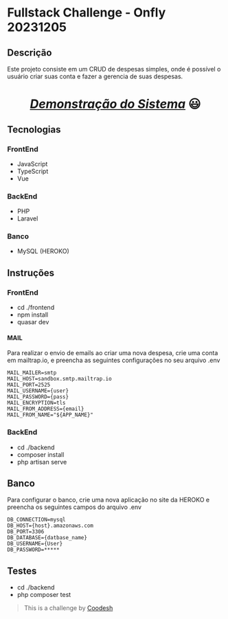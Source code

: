 # Fullstack Challenge - Onfly 20231205

## Descrição

Este projeto consiste em um CRUD de despesas simples, onde é possível o usuário criar suas conta e fazer a gerencia de suas despesas.

<div>
  <h1 align="center"><a href="https://www.loom.com/share/bd54f914db0540f68531eb79c8691b7a?sid=07591e8b-8cf1-4c12-8846-4693767e9f22"><i>Demonstração do Sistema</i></a> 😃️</h1>
</div>

## Tecnologias

### FrontEnd

- JavaScript
- TypeScript
- Vue

### BackEnd

- PHP
- Laravel

### Banco

- MySQL (HEROKO)

## Instruções

### FrontEnd

- cd ./frontend
- npm install
- quasar dev

#### MAIL

Para realizar o envio de emails ao criar uma nova despesa, crie uma conta em mailtrap.io, e preencha as seguintes configurações no seu arquivo .env

```
MAIL_MAILER=smtp
MAIL_HOST=sandbox.smtp.mailtrap.io
MAIL_PORT=2525
MAIL_USERNAME={user}
MAIL_PASSWORD={pass}
MAIL_ENCRYPTION=tls
MAIL_FROM_ADDRESS={email}
MAIL_FROM_NAME="${APP_NAME}"
```

### BackEnd

- cd ./backend
- composer install
- php artisan serve

## Banco

Para configurar o banco, crie uma nova aplicação no site da HEROKO e preencha os seguintes campos do arquivo .env

```
DB_CONNECTION=mysql
DB_HOST={host}.amazonaws.com
DB_PORT=3306
DB_DATABASE={datbase_name}
DB_USERNAME={User}
DB_PASSWORD=*****
```

## Testes

- cd ./backend
- php composer test

>  This is a challenge by [Coodesh](https://coodesh.com/)
